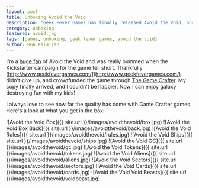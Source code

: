 ```yaml
---
layout: post
title: Unboxing Avoid the Void
description: "Geek Fever Games has finally released Avoid the Void, one of my favorite games from PAX East. Let's look inside."
category: unboxing
featured: avoid.jpg
tags: [games, unboxing, geek fever games, avoid the void]
author: Rob Kalajian
---
```


I'm a [huge fan](http://www.purplepawn.com/2016/04/pax-east-2016-avoid-the-void-by-geek-fever-games/) of Avoid the Void and was really bummed when the Kickstarter campaign for the game fell short. Thankfully [http://www.geekfevergames.com/](http://www.geekfevergames.com/) didn't give up, and crowdfunded the game through [The Game Crafter](https://www.thegamecrafter.com/games/avoid-the-void?). My copy finally arrived, and I couldn't be happier. Now I can enjoy galaxy destroying fun with my kids!

I always love to see how far the quality has come with Game Crafter games. Here's a look at what you get in the box:

![Avoid the Void Box]({{ site.url }}/images/avoidthevoid/box.jpg)
![Avoid the Void Box Back]({{ site.url }}/images/avoidthevoid/back.jpg)
![Avoid the Void Rules]({{ site.url }}/images/avoidthevoid/rules.jpg)
![Avoid the Void Ships]({{ site.url }}/images/avoidthevoid/ships.jpg)
![Avoid the Void GC]({{ site.url }}/images/avoidthevoid/gc.jpg)
![Avoid the Void Tokens]({{ site.url }}/images/avoidthevoid/tokens.jpg)
![Avoid the Void Aliens]({{ site.url }}/images/avoidthevoid/aliens.jpg)
![Avoid the Void Sectors]({{ site.url }}/images/avoidthevoid/sectors.jpg)
![Avoid the Void Cards]({{ site.url }}/images/avoidthevoid/cards.jpg)
![Avoid the Void Void Beasts]({{ site.url }}/images/avoidthevoid/voidbeast.jpg)
